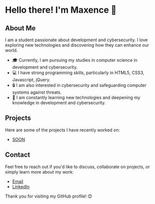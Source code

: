 # Hello there! I'm Maxence 👋

## About Me
I am a student passionate about development and cybersecurity. I love exploring new technologies and discovering how they can enhance our world.

- 🎓 Currently, I am pursuing my studies in computer science in development and cybersecurity.
- 💻 I have strong programming skills, particularly in HTML5, CSS3, Javascript, jQuery.
- 🔒 I am also interested in cybersecurity and safeguarding computer systems against threats.
- 🌱 I am constantly learning new technologies and deepening my knowledge in development and cybersecurity.

## Projects
Here are some of the projects I have recently worked on:

- [SOON](link-to-project-1)

## Contact
Feel free to reach out if you'd like to discuss, collaborate on projects, or simply learn more about my work:

- [Email](m.picault@ecole-ipssi.net)
- [LinkedIn](linkedin.com/in/maxence-picault-5b9280266)

Thank you for visiting my GitHub profile! 😊
